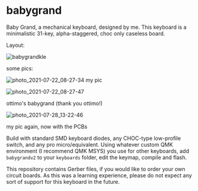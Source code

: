 # babygrand
Baby Grand, a mechanical keyboard, designed by me.
This keyboard is a minimalistic 31-key, alpha-staggered, choc only caseless board. 

Layout:

![babygrandkle](https://user-images.githubusercontent.com/55664712/127396753-f90141ba-83c4-42b9-89fb-d9631638a62b.png)

some pics:

![photo_2021-07-22_08-27-34](https://user-images.githubusercontent.com/55664712/127390575-40a80c1e-cb9b-4062-9069-d2af6b2e2beb.jpg)
my pic

![photo_2021-07-22_08-27-47](https://user-images.githubusercontent.com/55664712/127390579-d408f549-03de-40ba-9969-9b1a87f240a7.jpg)

ottimo's babygrand (thank you ottimo!)

![photo_2021-07-28_13-22-46](https://user-images.githubusercontent.com/55664712/127390581-4185c5bf-42b4-4379-8ea1-0de87ba8f0fa.jpg)

my pic again, now with the PCBs

Build with standard SMD keyboard diodes, any CHOC-type low-profile switch, and any pro micro/equivalent. Using whatever custom QMK environment (I recommend QMK MSYS) you use for other keyboards, add `babygrandv2` to your `keyboards` folder, edit the keymap, compile and flash. 

This repository contains Gerber files, if you would like to order your own circuit boards. As this was a learning experience, please do not expect any sort of support for this keyboard in the future.
